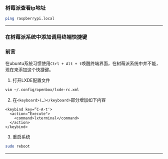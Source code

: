 ### 树莓派查看ip地址
```sh
ping raspberrypi.local
```
---
### 在树莓派系统中添加调用终端快捷键

### 前言          
在ubuntu系统习惯使用`Ctrl + Alt + t`唤醒终端界面，在树莓派系统中并不能，现在来添加这个快捷键。          

1. 打开LXDE配置文件
```sh
vim ~/.config/openbox/lxde-rc.xml
```

2. 在`<keyboard>(…)</keyboard>`部分增加如下内容
```
<keybind key=”C-A-t″>
  <action=”Execute">
    <command>lxterminal</command>
  </action>
</keybind>
```

3. 重启系统
```sh
sudo reboot
```
---
